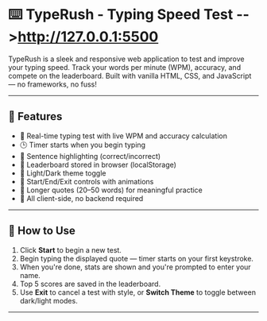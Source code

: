 # ⌨️ TypeRush - Typing Speed Test -->http://127.0.0.1:5500

TypeRush is a sleek and responsive web application to test and improve your typing speed. Track your words per minute (WPM), accuracy, and compete on the leaderboard. Built with vanilla HTML, CSS, and JavaScript — no frameworks, no fuss!


---

## 🚀 Features

- 📝 Real-time typing test with live WPM and accuracy calculation
- 🕒 Timer starts when you begin typing
- 🎯 Sentence highlighting (correct/incorrect)
- 🎉 Leaderboard stored in browser (localStorage)
- 🎨 Light/Dark theme toggle
- 🔁 Start/End/Exit controls with animations
- 📖 Longer quotes (20–50 words) for meaningful practice
- 💾 All client-side, no backend required

---

## 🧪 How to Use

1. Click **Start** to begin a new test.
2. Begin typing the displayed quote — timer starts on your first keystroke.
3. When you're done, stats are shown and you're prompted to enter your name.
4. Top 5 scores are saved in the leaderboard.
5. Use **Exit** to cancel a test with style, or **Switch Theme** to toggle between dark/light modes.

---



